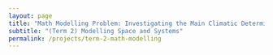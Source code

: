 ```yaml
---
layout: page
title: "Math Modelling Problem: Investigating the Main Climatic Determinant on Corn Yield"
subtitle: "(Term 2) Modelling Space and Systems"
permalink: /projects/term-2-math-modelling
---
```

